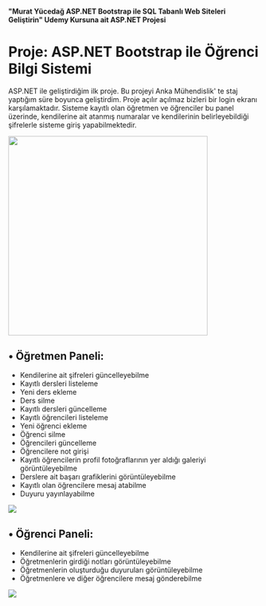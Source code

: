 #### "Murat Yücedağ ASP.NET Bootstrap ile SQL Tabanlı Web Siteleri Geliştirin" Udemy Kursuna ait ASP.NET Projesi

# Proje: ASP.NET Bootstrap ile Öğrenci Bilgi Sistemi

ASP.NET ile geliştirdiğim ilk proje. Bu projeyi Anka Mühendislik' te staj yaptığım süre boyunca geliştirdim. Proje açılır açılmaz bizleri bir login ekranı karşılamaktadır. Sisteme kayıtlı olan öğretmen ve öğrenciler bu panel üzerinde, kendilerine ait atanmış numaralar ve kendilerinin belirleyebildiği şifrelerle sisteme giriş yapabilmektedir.

<img src="https://i.hizliresim.com/jzv8f8e.png" width="400" height="400"></img>

## • Öğretmen Paneli:

* Kendilerine ait şifreleri güncelleyebilme
* Kayıtlı dersleri listeleme
* Yeni ders ekleme
* Ders silme
* Kayıtlı dersleri güncelleme
* Kayıtlı öğrencileri listeleme
* Yeni öğrenci ekleme
* Öğrenci silme
* Öğrencileri güncelleme
* Öğrencilere not girişi
* Kayıtlı öğrencilerin profil fotoğraflarının yer aldığı galeriyi görüntüleyebilme
* Derslere ait başarı grafiklerini görüntüleyebilme
* Kayıtlı olan öğrencilere mesaj atabilme
* Duyuru yayınlayabilme

<img src="https://i.hizliresim.com/6u381gl.png"></img>

## • Öğrenci Paneli:

* Kendilerine ait şifreleri güncelleyebilme
* Öğretmenlerin girdiği notları görüntüleyebilme
* Öğretmenlerin oluşturduğu duyuruları görüntüleyebilme
* Öğretmenlere ve diğer öğrencilere mesaj gönderebilme

<img src="https://i.hizliresim.com/af2gyfg.png"></img>

